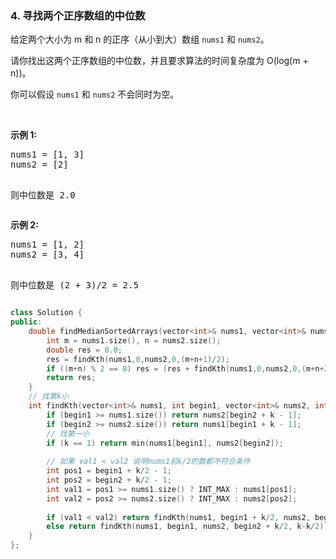 ### 4. 寻找两个正序数组的中位数
<div class="notranslate"><p>给定两个大小为 m 和 n 的正序（从小到大）数组 <code>nums1</code> 和 <code>nums2</code>。</p>
<p>请你找出这两个正序数组的中位数，并且要求算法的时间复杂度为 O(log(m + n))。</p>
<p>你可以假设 <code>nums1</code> 和 <code>nums2</code> 不会同时为空。</p>
<p> </p>
<p><strong>示例 1:</strong></p>
<pre>nums1 = [1, 3]
nums2 = [2]

则中位数是 2.0
</pre>
<p><strong>示例 2:</strong></p>
<pre>nums1 = [1, 2]
nums2 = [3, 4]

则中位数是 (2 + 3)/2 = 2.5
</pre>
</div>

```cpp
class Solution {
public:
    double findMedianSortedArrays(vector<int>& nums1, vector<int>& nums2) {
        int m = nums1.size(), n = nums2.size();
        double res = 0.0;
        res = findKth(nums1,0,nums2,0,(m+n+1)/2);
        if ((m+n) % 2 == 0) res = (res + findKth(nums1,0,nums2,0,(m+n+2)/2)) / 2;
        return res;
    }
    // 找第k小
    int findKth(vector<int>& nums1, int begin1, vector<int>& nums2, int begin2, int k) {
        if (begin1 >= nums1.size()) return nums2[begin2 + k - 1];
        if (begin2 >= nums2.size()) return nums1[begin1 + k - 1];
        // 找第一小
        if (k == 1) return min(nums1[begin1], nums2[begin2]);
        
        // 如果 val1 < val2 说明nums1前k/2的数都不符合条件
        int pos1 = begin1 + k/2 - 1;
        int pos2 = begin2 + k/2 - 1;
        int val1 = pos1 >= nums1.size() ? INT_MAX : nums1[pos1];
        int val2 = pos2 >= nums2.size() ? INT_MAX : nums2[pos2];
        
        if (val1 < val2) return findKth(nums1, begin1 + k/2, nums2, begin2, k-k/2);
        else return findKth(nums1, begin1, nums2, begin2 + k/2, k-k/2);
    }
};
```

